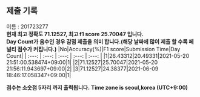 


  
## 제출 기록  
이름 : 201723277  
**현재 최고 정확도 71.12527, 최고 f1 score 25.70047 입니다.**  
**Day Count가 음수인 경우 감점 제출을 의미 합니다.(해당 날짜에 많이 제출 할 수록 페널티 점수가 커집니다.)**
|No|Accuracy(%)|F1 score|Submission Time|Day Count|
| :---: | :---: | :---: | :---: | :---: |
|1|26.43312|20.49331|2021-05-20 21:51:00.538474+09:00|1|
|2|71.12527|25.70047|2021-05-20 21:56:11.943697+09:00|2|
|3|71.12527|24.38377|2021-06-09 18:46:17.058347+09:00|1|


**점수는 소숫점 5자리 까지 출력됩니다.**
**Time zone is seoul,korea (UTC+9:00)**
